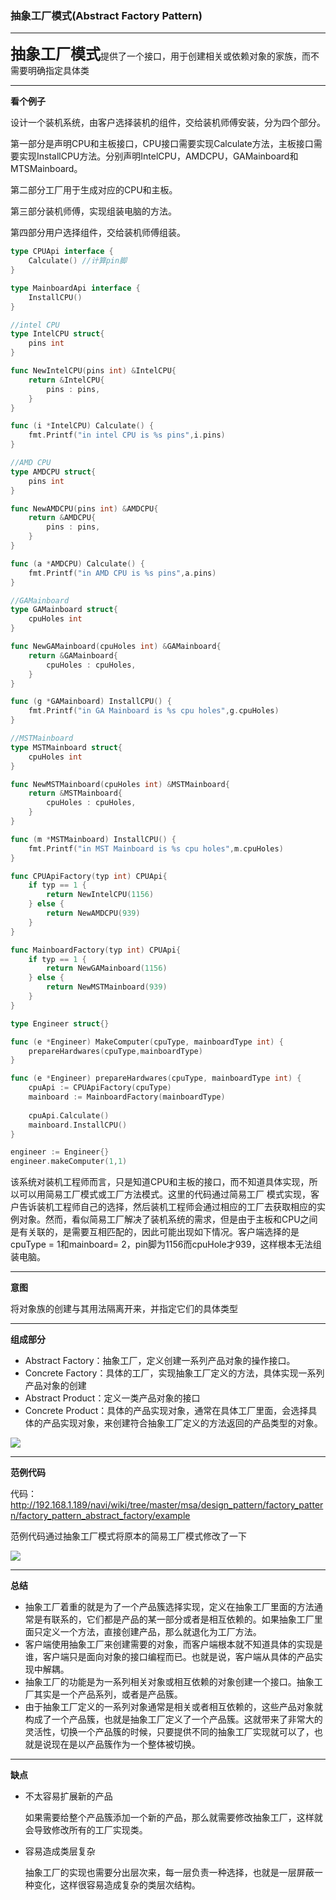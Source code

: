 ### 抽象工厂模式(Abstract Factory Pattern)

------

<font size="5">**抽象工厂模式**</font>提供了一个接口，用于创建相关或依赖对象的家族，而不需要明确指定具体类

------

**看个例子**

设计一个装机系统，由客户选择装机的组件，交给装机师傅安装，分为四个部分。

第一部分是声明CPU和主板接口，CPU接口需要实现Calculate方法，主板接口需要实现InstallCPU方法。分别声明IntelCPU，AMDCPU，GAMainboard和MTSMainboard。

第二部分工厂用于生成对应的CPU和主板。

第三部分装机师傅，实现组装电脑的方法。

第四部分用户选择组件，交给装机师傅组装。

```go
type CPUApi interface {
    Calculate() //计算pin脚
}

type MainboardApi interface {
    InstallCPU()
}

//intel CPU
type IntelCPU struct{
    pins int
}

func NewIntelCPU(pins int) &IntelCPU{
    return &IntelCPU{
        pins : pins,
    }
}

func (i *IntelCPU) Calculate() {
    fmt.Printf("in intel CPU is %s pins",i.pins)
}

//AMD CPU
type AMDCPU struct{
    pins int
}

func NewAMDCPU(pins int) &AMDCPU{
    return &AMDCPU{
        pins : pins,
    }
}

func (a *AMDCPU) Calculate() {
    fmt.Printf("in AMD CPU is %s pins",a.pins)
}

//GAMainboard
type GAMainboard struct{
    cpuHoles int
}

func NewGAMainboard(cpuHoles int) &GAMainboard{
    return &GAMainboard{
        cpuHoles : cpuHoles,
    }
}

func (g *GAMainboard) InstallCPU() {
    fmt.Printf("in GA Mainboard is %s cpu holes",g.cpuHoles)
}

//MSTMainboard
type MSTMainboard struct{
    cpuHoles int
}

func NewMSTMainboard(cpuHoles int) &MSTMainboard{
    return &MSTMainboard{
        cpuHoles : cpuHoles,
    }
}

func (m *MSTMainboard) InstallCPU() {
    fmt.Printf("in MST Mainboard is %s cpu holes",m.cpuHoles)
}

```

```go
func CPUApiFactory(typ int) CPUApi{
    if typ == 1 {
        return NewIntelCPU(1156)
    } else {
        return NewAMDCPU(939)
    }
}

func MainboardFactory(typ int) CPUApi{
    if typ == 1 {
        return NewGAMainboard(1156)
    } else {
        return NewMSTMainboard(939)
    }
}
```

```go
type Engineer struct{}

func (e *Engineer) MakeComputer(cpuType, mainboardType int) {
    prepareHardwares(cpuType,mainboardType)
}

func (e *Engineer) prepareHardwares(cpuType, mainboardType int) {
    cpuApi := CPUApiFactory(cpuType)
    mainboard := MainboardFactory(mainboardType)
    
    cpuApi.Calculate()
    mainboard.InstallCPU()
}
```

```go
engineer := Engineer{}
engineer.makeComputer(1,1)
```

该系统对装机工程师而言，只是知道CPU和主板的接口，而不知道具体实现，所以可以用简易工厂模式或工厂方法模式。这里的代码通过简易工厂 模式实现，客户告诉装机工程师自己的选择，然后装机工程师会通过相应的工厂去获取相应的实例对象。然而，看似简易工厂解决了装机系统的需求，但是由于主板和CPU之间是有关联的，是需要互相匹配的，因此可能出现如下情况。客户端选择的是cpuType = 1和mainboard= 2，pin脚为1156而cpuHole才939，这样根本无法组装电脑。

---

**意图**

将对象族的创建与其用法隔离开来，并指定它们的具体类型

---

**组成部分**

- Abstract Factory：抽象工厂，定义创建一系列产品对象的操作接口。
- Concrete Factory：具体的工厂，实现抽象工厂定义的方法，具体实现一系列产品对象的创建
- Abstract Product：定义一类产品对象的接口
- Concrete Product：具体的产品实现对象，通常在具体工厂里面，会选择具体的产品实现对象，来创建符合抽象工厂定义的方法返回的产品类型的对象。

![](./image/abastract_factory_class_diagram.jpg)

---

**范例代码**

代码：http://192.168.1.189/navi/wiki/tree/master/msa/design_pattern/factory_pattern/factory_pattern_abstract_factory/example

范例代码通过抽象工厂模式将原本的简易工厂模式修改了一下

![](./image/abastract_factory_class_diagram_code.jpg)

---

**总结**

- 抽象工厂着重的就是为了一个产品簇选择实现，定义在抽象工厂里面的方法通常是有联系的，它们都是产品的某一部分或者是相互依赖的。如果抽象工厂里面只定义一个方法，直接创建产品，那么就退化为工厂方法。
- 客户端使用抽象工厂来创建需要的对象，而客户端根本就不知道具体的实现是谁，客户端只是面向对象的接口编程而已。也就是说，客户端从具体的产品实现中解耦。
- 抽象工厂的功能是为一系列相关对象或相互依赖的对象创建一个接口。抽象工厂其实是一个产品系列，或者是产品簇。
- 由于抽象工厂定义的一系列对象通常是相关或者相互依赖的，这些产品对象就构成了一个产品簇，也就是抽象工厂定义了一个产品簇。这就带来了非常大的灵活性，切换一个产品簇的时候，只要提供不同的抽象工厂实现就可以了，也就是说现在是以产品簇作为一个整体被切换。

---

**缺点**

- 不太容易扩展新的产品

  如果需要给整个产品簇添加一个新的产品，那么就需要修改抽象工厂，这样就会导致修改所有的工厂实现类。

- 容易造成类层复杂

  抽象工厂的实现也需要分出层次来，每一层负责一种选择，也就是一层屏蔽一种变化，这样很容易造成复杂的类层次结构。